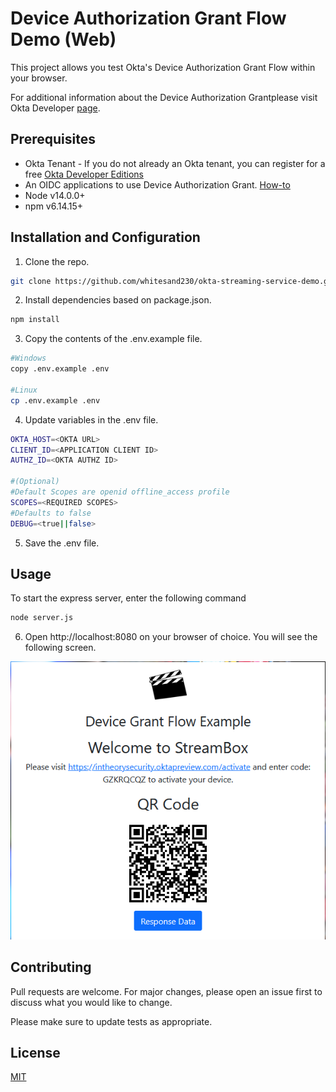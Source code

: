 # Device Authorization Grant Flow Demo (Web)
This project allows you test Okta's Device Authorization Grant Flow within your browser.

For additional information about the Device Authorization Grantplease visit Okta Developer [page](https://developer.okta.com/docs/guides/device-authorization-grant/main).

## Prerequisites

* Okta Tenant - If you do not already an Okta tenant, you can register for a free [Okta Developer Editions](https://developer.okta.com/signup/)
* An OIDC applications to use Device Authorization Grant. [How-to](https://developer.okta.com/docs/guides/device-authorization-grant/main/#configure-an-application-to-use-the-device-authorization-grant)
* Node v14.0.0+
* npm v6.14.15+

## Installation and Configuration

1. Clone the repo.

```bash
git clone https://github.com/whitesand230/okta-streaming-service-demo.git
```

2. Install dependencies based on package.json.

```bash
npm install
```

3. Copy the contents of the .env.example file.

```bash
#Windows
copy .env.example .env

#Linux
cp .env.example .env
```

4. Update variables in the .env file.
```bash
OKTA_HOST=<OKTA URL>
CLIENT_ID=<APPLICATION CLIENT ID>
AUTHZ_ID=<OKTA AUTHZ ID>

#(Optional)
#Default Scopes are openid offline_access profile
SCOPES=<REQUIRED SCOPES>
#Defaults to false
DEBUG=<true||false>
```

5. Save the .env file.

## Usage

To start the express server, enter the following command

```bash
node server.js
```

6. Open http://localhost:8080 on your browser of choice. You will see the following screen.

![Screenshot](screenshot.png)

## Contributing
Pull requests are welcome. For major changes, please open an issue first to discuss what you would like to change.

Please make sure to update tests as appropriate.

## License
[MIT](https://choosealicense.com/licenses/mit/)